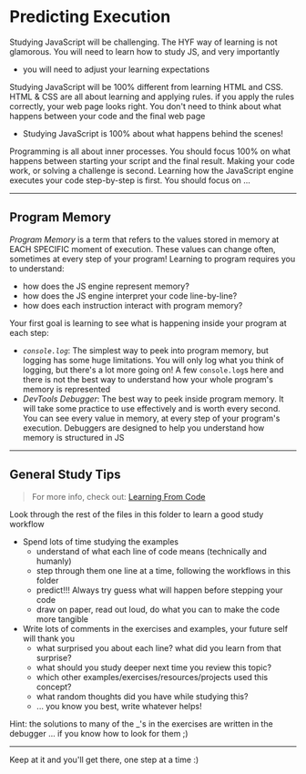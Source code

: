 # Predicting Execution

Studying JavaScript will be challenging. The HYF way of learning is not
glamorous. You will need to learn how to study JS, and very importantly

- you will need to adjust your learning expectations

Studying JavaScript will be 100% different from learning HTML and CSS. HTML &
CSS are all about learning and applying rules. if you apply the rules correctly,
your web page looks right. You don't need to think about what happens between
your code and the final web page

- Studying JavaScript is 100% about what happens behind the scenes!

Programming is all about inner processes. You should focus 100% on what happens
between starting your script and the final result. Making your code work, or
solving a challenge is second. Learning how the JavaScript engine executes your
code step-by-step is first. You should focus on ...

---

## Program Memory

_Program Memory_ is a term that refers to the values stored in memory at EACH
SPECIFIC moment of execution. These values can change often, sometimes at every
step of your program! Learning to program requires you to understand:

- how does the JS engine represent memory?
- how does the JS engine interpret your code line-by-line?
- how does each instruction interact with program memory?

Your first goal is learning to see what is happening inside your program at each
step:

- _`console.log`_: The simplest way to peek into program memory, but logging has
  some huge limitations. You will only log what you think of logging, but
  there's a lot more going on! A few `console.log`s here and there is not the
  best way to understand how your whole program's memory is represented
- _DevTools Debugger_: The best way to peek inside program memory. It will take
  some practice to use effectively and is worth every second. You can see every
  value in memory, at every step of your program's execution. Debuggers are
  designed to help you understand how memory is structured in JS

---

## General Study Tips

> For more info, check out:
> [Learning From Code](https://home.hackyourfuture.be/students/study-tips/learning-from-code)

Look through the rest of the files in this folder to learn a good study workflow

- Spend lots of time studying the examples
  - understand of what each line of code means (technically and humanly)
  - step through them one line at a time, following the workflows in this folder
  - predict!!! Always try guess what will happen before stepping your code
  - draw on paper, read out loud, do what you can to make the code more tangible
- Write lots of comments in the exercises and examples, your future self will
  thank you
  - what surprised you about each line? what did you learn from that surprise?
  - what should you study deeper next time you review this topic?
  - which other examples/exercises/resources/projects used this concept?
  - what random thoughts did you have while studying this?
  - ... you know you best, write whatever helps!

Hint: the solutions to many of the \_'s in the exercises are written in the
debugger ... if you know how to look for them ;)

---

Keep at it and you'll get there, one step at a time :)
